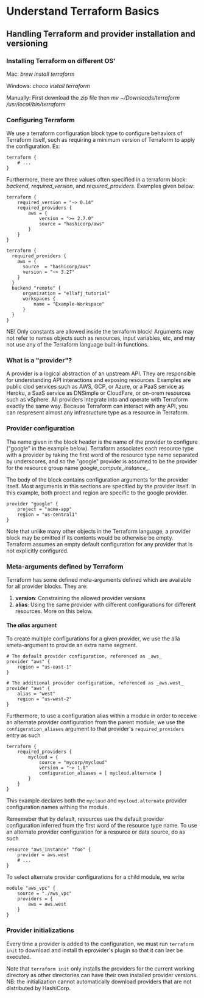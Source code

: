 # Understand Terraform Basics

## Handling Terraform and provider installation and versioning

### Installing Terraform on different OS'
Mac: *brew install terraform*

Windows: *choco install terraform*

Manually: First download the zip file then *mv ~/Downloads/terraform /usr/local/bin/terraform*

### Configuring Terraform
We use a terraform configuration block type to configure behaviors of Terraform itself, such as requiring a minimum version of Terraform to apply the configuration. Ex: 

```
terraform {
    # ...
}
```

Furthermore, there are three values often specified in a terraform block: *backend*, *required_version*, and *required_providers*. Examples given below:

```
terraform {
    required_version = "~> 0.14"
    required_providers {
        aws = {
            version = ">= 2.7.0"
            source = "hashicorp/aws"
        }
    }
}
```

```
terraform {
  required_providers {
    aws = {
      source  = "hashicorp/aws"
      version = "~> 3.27"
    }
  }
  backend "remote" {
      organization = "ellafj_tutorial"
      workspaces {
          name = "Example-Workspace"
      }
  }
}
```

NB! Only constants are allowed inside the terraform block! Arguments may not refer to names objects such as resources, input variables, etc, and may not use any of the Terraform language built-in functions. 

### What is a "provider"?
A provider is a logical abstraction of an upstream API. They are responsible for understanding API interactions and exposing resources. Examples are public clod services such as AWS, GCP, or Azure, or a PaaS service as Heroku, a SaaS service as DNSimple or CloudFare, or on-orem resources such as vSphere. All providers integrate into and operate with Terraform exactly the same way. Because Terraform can interact with any API, you can respresent almost any infrasructure type as a resource in Terraform. 

### Provider configuration
The name given in the block header is the name of the provider to configure ("google" in the example below). Terraform associates each resource type with a provider by taking the first word of the resource type name separated by underscores, and so the "google" provider is assumed to be the provider for the resource group name *google_compute_instance_*.

The body of the block contains configuration arguments for the provider itself. Most arguments in this sections are specified by the provider itself. In this example, both proect and region are specific to the google provider. 

```
provider "google" {
    project = "acme-app"
    region = "us-central1"
}
```

Note that unlike many other objects in the Terraform language, a provider block may be omitted if its contents would be otherwise be empty. Terraform assumes an empty default configuration for any provider that is not explicitly configured. 

### Meta-arguments defined by Terraform
Terraform has some defined meta-arguments defined which are available for all provider blocks. They are:
1) **version**: Constraining the allowed provider versions
2) **alias**: Using the same provider with different configurations for different resources. More on this below.

#### The *alias* argument
To create multiple configurations for a given provider, we use the alia smeta-argument to provide an extra name segment. 

```
# The default provider configuration, referenced as _aws_
provider "aws" {
    region = "us-east-1"
}

# The additional provider configuration, referenced as _aws.west_
provider "aws" {
    alias = "west"
    region = "us-west-2"
}
```

Furthermore, to use a configuration alias within a module in order to receive an alternate provider configuration from the parent module, we use the `configuration_aliases` argument to that provider's `required_providers` entry as such

```
terraform {
    required_providers {
        mycloud = {
            source = "mycorp/mycloud"
            version = "~> 1.0"
            comfiguration_aliases = [ mycloud.alternate ]
        }
    }
}
```
This example declares both the `mycloud` and `mycloud.alternate` provider configuration names withing the module.

Rememeber that by default, resources use the default provider configuration inferred from the first word of the resource type name. To use an alternate provider configuration for a resource or data source, do as such 

```
resource "aws_instance" "foo" {
    provider = aws.west
    # ...
}
```

To select alternate provider configurations for a child module, we write

```
module "aws_vpc" {
    source = "./aws_vpc"
    providers = {
        aws = aws.west
    }
}
```

### Provider initializations
Every time a provider is added to the configuration, we must run `terraform init` to download and install th eprovider's plugin so that it can laer be executed. 

Note that `terraform init` only installs the providers for the current working directory as other directories can have their own installed provider versions. NB: the initialization cannot automatically download providers that are not distributed by HashiCorp.



